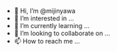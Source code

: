 - 👋 Hi, I’m @mijinyawa
- 👀 I’m interested in ...
- 🌱 I’m currently learning ...
- 💞️ I’m looking to collaborate on ...
- 📫 How to reach me ...

<!---
mijinyawa/mijinyawa is a ✨ special ✨ repository because its `README.md` (this file) appears on your GitHub profile.
You can click the Preview link to take a look at your changes.
--->
